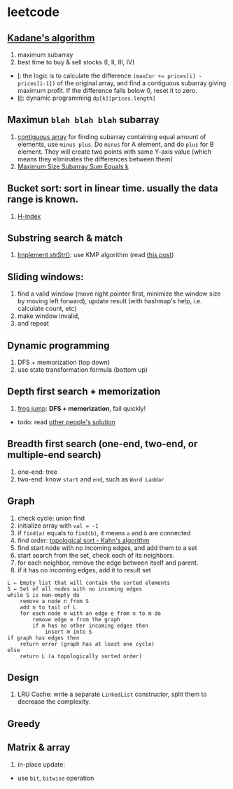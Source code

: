 # leetcode

## [Kadane's algorithm](https://en.wikipedia.org/wiki/Maximum_subarray_problem)
1. maximum subarray
2. best time to buy & sell stocks (I, II, III, IV)
  - [I](https://leetcode.com/problems/best-time-to-buy-and-sell-stock/): the logic is to calculate the difference ``(maxCur += prices[i] - prices[i-1])`` of the original array, and find a contiguous subarray giving maximum profit. If the difference falls below 0, reset it to zero.
  - [III](https://leetcode.com/problems/best-time-to-buy-and-sell-stock-iii/#/description): dynamic programming `dp[k][prices.length]`

## Maximun `blah blah blah` subarray
1. [contiguous array](https://leetcode.com/problems/contiguous-array)
for finding subarray containing equal amount of elements, use `minus plus`. Do `minus` for A element, and do `plus` for B element. They will create two points with same Y-axis value (which means they eliminates the differences between them)
2. [Maximum Size Subarray Sum Equals k](https://leetcode.com/problems/maximum-size-subarray-sum-equals-k)

## Bucket sort: sort in linear time. usually the data range is known.
1. [H-index](https://leetcode.com/problems/h-index/#/description)

## Substring search & match
1. [Implement strStr()](https://leetcode.com/problems/implement-strstr/#/description): use KMP algorithm (read [this post](http://blog.csdn.net/v_july_v/article/details/7041827))

## Sliding windows:
1. find a valid window (move right pointer first, minimize the window size by moving left forward), update result (with hashmap's help, i.e. calculate count, etc)
2. make window invalid,
3. and repeat

## Dynamic programming
1. DFS + memorization (top down)
2. use state transformation formula (bottom up)

## Depth first search + memorization
1. [frog jump](https://leetcode.com/problems/frog-jump/#/description): **DFS + memorization**, fail quickly!
  - todo: read [other people's solution](https://discuss.leetcode.com/topic/59903/very-easy-to-understand-java-solution-with-explanations)

## Breadth first search (one-end, two-end, or multiple-end search)
1. one-end: tree
2. two-end: know `start` and `end`, such as `Word Laddar`

## Graph
1. check cycle: union find
  1. initialize array with `val = -1`
  2. if `find(a)` equals to `find(b)`, it means `a` and `b` are connected
2. find order: [topological sort - Kahn's algorithm](https://en.wikipedia.org/wiki/Topological_sorting#Kahn.27s_algorithm)
  1. find start node with no incoming edges, and add them to a set
  2. start search from the set, check each of its neighbors.
  3. for each neighbor, remove the edge between itself and parent.
  4. if it has no incoming edges, add it to result set
```
L ← Empty list that will contain the sorted elements
S ← Set of all nodes with no incoming edges
while S is non-empty do
    remove a node n from S
    add n to tail of L
    for each node m with an edge e from n to m do
        remove edge e from the graph
        if m has no other incoming edges then
            insert m into S
if graph has edges then
    return error (graph has at least one cycle)
else
    return L (a topologically sorted order)
```

## Design
1. LRU Cache: write a separate `LinkedList` constructor, split them to decrease the complexity.

## Greedy

## Matrix & array
1. in-place update:
  - use `bit`, `bitwise` operation
